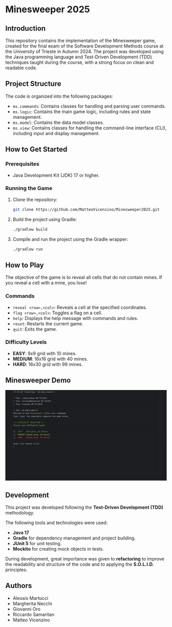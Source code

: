 # Minesweeper 2025

## Introduction

This repository contains the implementation of the Minesweeper game, created for the final exam of the Software Development Methods course at the University of Trieste in Autumn 2024. The project was developed using the Java programming language and Test-Driven Development (TDD) techniques taught during the course, with a strong focus on clean and readable code.

## Project Structure

The code is organized into the following packages:

* `ms.commands`: Contains classes for handling and parsing user commands.
* `ms.logic`: Contains the main game logic, including rules and state management.
* `ms.model`: Contains the data model classes.
* `ms.view`: Contains classes for handling the command-line interface (CLI), including input and display management.

## How to Get Started

### Prerequisites

* Java Development Kit (JDK) 17 or higher.

### Running the Game

1.  Clone the repository:
    ```bash
    git clone https://github.com/MatteoVicenzino/Minesweeper2025.git
    ```
2. Build the project using Gradle:
    ```bash
    ./gradlew build
    ```
3. Compile and run the project using the Gradle wrapper:
    ```bash
    ./gradlew run
    ```

## How to Play

The objective of the game is to reveal all cells that do not contain mines. If you reveal a cell with a mine, you lose!

### Commands

* `reveal <row>,<col>`: Reveals a cell at the specified coordinates.
* `flag <row>,<col>`: Toggles a flag on a cell.
* `help`: Displays the help message with commands and rules.
* `reset`: Restarts the current game.
* `quit`: Exits the game.

### Difficulty Levels

* **EASY**: 9x9 grid with 10 mines.
* **MEDIUM**: 16x16 grid with 40 mines.
* **HARD**: 16x30 grid with 99 mines.

## Minesweeper Demo

![Minesweeper Demo](./demo.gif)

## Development

This project was developed following the **Test-Driven Development (TDD)** methodology.

The following tools and technologies were used:

* **Java 17**
* **Gradle** for dependency management and project building.
* **JUnit 5** for unit testing.
* **Mockito** for creating mock objects in tests.

During development, great importance was given to **refactoring** to improve the readability and structure of the code and to applying the **S.O.L.I.D.** principles.

## Authors

* Alessio Martucci
* Margherita Necchi
* Giovanni Oro
* Riccardo Samaritan
* Matteo Vicenzino
